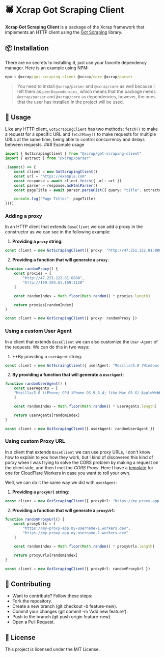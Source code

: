 # 🕷️ Xcrap Got Scraping Client

**Xcrap Got Scraping Client** is a package of the Xcrap framework that implements an HTTP client using the [Got Scraping](https://www.npmjs.com/package/got-scraping) library.

## 📦 Installation

There are no secrets to installing it, just use your favorite dependency manager. Here is an example using NPM:

```cmd
npm i @xcrap/got-scraping-client @xcrap/core @xcrap/parser
```

> You need to install `@xcrap/parser` and `@xcrap/core` as well because I left them as `peerDependencies`, which means that the package needs `@xcrap/parser` and `@xcrap/core` as dependencies, however, the ones that the user has installed in the project will be used.

## 🚀 Usage

Like any HTTP client, `GotScrapingClient` has two methods: `fetch()` to make a request for a specific URL and `fetchMany()` to make requests for multiple URLs at the same time, being able to control concurrency and delays between requests. ### Example usage

```ts
import { GotScrapingClient } from "@xcrap/got-scraping-client"
import { extract } from "@xcrap/parser"

;(async() => {
    const client = new GotScrapingClient()
    const url = "https://example.com"
    const response = await client.fetch({ url: url })
    const parser = response.asHtmlParser()
    const pageTitle = await parser.parseFist({ query: "title", extractor: extract("innerText") })

    console.log("Page Title:", pageTitle)
})();
```

### Adding a proxy

In an HTTP client that extends `BaseClient` we can add a proxy in the constructor as we can see in the following example:

1. **Providing a `proxy` string**:

```ts
const client = new GotScrapingClient({ proxy: "http://47.251.122.81:8888" })
```

2. **Providing a function that will generate a `proxy`**:

```ts
function randomProxy() {
    const proxies = [
        "http://47.251.122.81:8888",
        "http://159.203.61.169:3128"
    ]

    const randomIndex = Math.floor(Math.random() * proxies.length)

    return proxies[randomIndex]
}

const client = new GotScrapingClient({ proxy: randomProxy })
```

### Using a custom User Agent

In a client that extends `BaseClient` we can also customize the `User-Agent` of the requests. We can do this in two ways:

1. **By providing a `userAgent` string:

```ts
const client = new GotScraingClient({ userAgent: "Mozilla/5.0 (Windows NT 10.0; Win64; x64) AppleWebKit/537.36 (KHTML, like Gecko) Chrome/134.0.0.0 Safari/537.36" })
```

2. **By providing a function that will generate a `userAgent`**:

```ts
function randomUserAgent() {
    const userAgents = [
    "Mozilla/5.0 (iPhone; CPU iPhone OS 9_8_4; like Mac OS X) AppleWebKit/603.37 (KHTML, like Gecko) Chrome/54.0.1244.188 Mobile Safari/601.5", "Mozilla/5.0 (Windows NT 10.3;; en-US) AppleWebKit/537.35 (KHTML, like Gecko) Chrome/47.0.1707.185 Safari/601"
    ]

    const randomIndex = Math.floor(Math.random() * userAgents.length)

    return userAgents[randomIndex]
}

const client = new GotScrapingClient({ userAgent: randomUserAgent })
```

### Using custom Proxy URL

In a client that extends `BaseClient` we can use proxy URLs, I don't know how to explain to you how they work, but I kind of discovered this kind of porxy when I was trying to solve the CORS problem by making a request on the client side, and then I met the *CORS Proxy*. Here I have a [template](https://gist.github.com/marcuth/9fbd321b011da44d1287faae31a8dd3a) for one for CloudFlare Workers in case you want to roll your own.

Well, we can do it the same way we did with `userAgent`:

1. **Providing a `proxyUrl` string**:

```ts
const client = new GotScrapingClient({ proxyUrl: "https://my-proxy-app.my-username.workers.dev" })
```

2. **Providing a function that will generate a `proxyUrl`**:

```ts
function randomProxyUrl() {
    const proxyUrls = [
        "https://my-proxy-app.my-username-1.workers.dev",
        "https://my-proxy-app.my-username-2.workers.dev"
    ]

    const randomIndex = Math.floor(Math.random() * proxyUrls.length)

    return proxyUrls[randomIndex]
}

const client = new GotScrapingClient({ proxyUrl: randomProxyUrl })
```

## 🤝 Contributing

- Want to contribute? Follow these steps:
- Fork the repository.
- Create a new branch (git checkout -b feature-new).
- Commit your changes (git commit -m 'Add new feature').
- Push to the branch (git push origin feature-new).
- Open a Pull Request.

## 📝 License

This project is licensed under the MIT License.